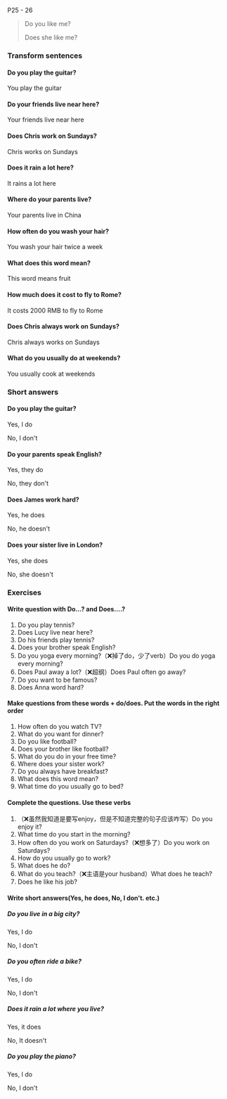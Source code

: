 P25 - 26

>Do you like me?
>
>Does she like me?

### Transform sentences

#### Do you play the guitar?

You play the guitar

#### Do your friends live near here?

Your friends live near here

#### Does Chris work on Sundays?

Chris works on Sundays

#### Does it rain a lot here?

It rains a lot here

#### Where do your parents live?

Your parents live in China

#### How often do you wash your hair?

You wash your hair twice a week

#### What does this word mean?

This word means fruit

#### How much does it cost to fly to Rome?

It costs 2000 RMB to fly to Rome

#### Does Chris always work on Sundays?

Chris always works on Sundays

#### What do you usually do at weekends?

You usually cook at weekends

### Short answers

#### Do you play the guitar?

Yes, I do

No, I don't

#### Do your parents speak English?

Yes, they do

No, they don't

#### Does James work hard?

Yes, he does

No, he doesn't

#### Does your sister live in London?

Yes, she does

No, she doesn't

### Exercises

#### Write question with Do...? and Does....?

1. Do you play tennis?
2. Does Lucy live near here?
3. Do his friends play tennis?
4. Does your brother speak English?
5. Do you yoga every morning?（❌掉了do，少了verb）Do you do yoga every morning?
6. Does Paul away a lot?（❌超纲）Does Paul often go away?
7. Do you want to be famous?
8. Does Anna word hard?

#### Make questions from these words + do/does. Put the words in the right order

1. How often do you watch TV?
2. What do you want for dinner?
3. Do you like football?
4. Does your brother like football?
5. What do you do in your free time?
6. Where does your sister work?
7. Do you always have breakfast?
8. What does this word mean?
9. What time do you usually go to bed?

#### Complete the questions. Use these verbs

1. （❌虽然我知道是要写enjoy，但是不知道完整的句子应该咋写）Do you enjoy it?
2. What time do you start in the morning?
3. How often do you work on Saturdays?（❌想多了）Do you work on Saturdays?
4. How do you usually go to work?
5. What does he do?
6. What do you teach?（❌主语是your husband）What does he teach?
7. Does he like his job?

#### Write short answers(Yes, he does, No, I don't. etc.)

##### Do you live in a big city?

Yes, I do

No, I don't

##### Do you often ride a bike?

Yes, I do

No, I don't

##### Does it rain a lot where you live?

Yes, it does

No, It doesn't

##### Do you play the piano?

Yes, I do

No, I don't
